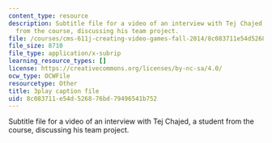 ```yaml
---
content_type: resource
description: Subtitle file for a video of an interview with Tej Chajed, a student
  from the course, discussing his team project.
file: /courses/cms-611j-creating-video-games-fall-2014/8c083711e54d526876bd79496541b752_bgMZSJ2rfNc.srt
file_size: 8710
file_type: application/x-subrip
learning_resource_types: []
license: https://creativecommons.org/licenses/by-nc-sa/4.0/
ocw_type: OCWFile
resourcetype: Other
title: 3play caption file
uid: 8c083711-e54d-5268-76bd-79496541b752
---
```

Subtitle file for a video of an interview with Tej Chajed, a student from the course, discussing his team project.